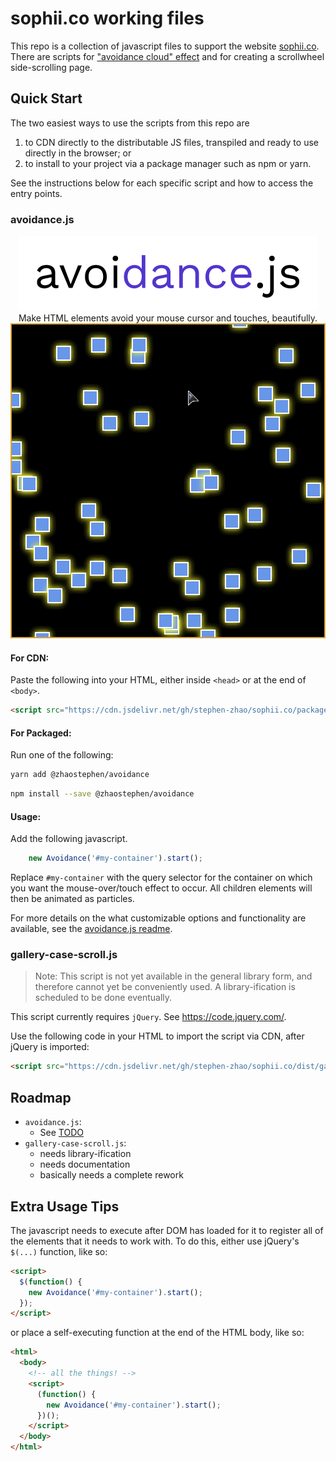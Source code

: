 # sophii.co working files

This repo is a collection of javascript files to support the website [sophii.co](sophii.co). There are scripts for ["avoidance cloud" effect](packages/avoidance/README.md) and for creating a scrollwheel side-scrolling page.


## Quick Start

The two easiest ways to use the scripts from this repo are

1. to CDN directly to the distributable JS files, transpiled and ready to use directly in the browser; or
2. to install to your project via a package manager such as npm or yarn.

See the instructions below for each specific script and how to access the entry points.

### avoidance.js

<p align="center">
  <img alt="avoidance.js logo" src="packages/avoidance/branding/avoidancejs_logo.png"/>
  Make HTML elements avoid your mouse cursor and touches, beautifully.
  <img alt="avoidance.js demo animation" src="packages/avoidance/docs/demo.gif"/>
</p>

#### For CDN:

Paste the following into your HTML, either inside `<head>` or at the end of `<body>`.

```html
<script src="https://cdn.jsdelivr.net/gh/stephen-zhao/sophii.co/packages/avoidance/dist/avoidance.var.min.js">
```

#### For Packaged:

Run one of the following:
```sh
yarn add @zhaostephen/avoidance
```
```sh
npm install --save @zhaostephen/avoidance
```

#### Usage:

Add the following javascript.

```js
    new Avoidance('#my-container').start();
```

Replace `#my-container` with the query selector for the container on which you want the mouse-over/touch effect to occur. All children elements will then be animated as particles.

For more details on the what customizable options and functionality are available, see the [avoidance.js readme](packages/avoidance/README.md).

### gallery-case-scroll.js

> Note: This script is not yet available in the general library form, and therefore cannot yet be conveniently used. A library-ification is scheduled to be done eventually.

This script currently requires `jQuery`. See <https://code.jquery.com/>.

Use the following code in your HTML to import the script via CDN, after jQuery is imported:

```html
<script src="https://cdn.jsdelivr.net/gh/stephen-zhao/sophii.co/dist/gallery-case-scroll-v0.3.2.txt">
```

## Roadmap

- `avoidance.js`:
  - See [TODO](packages/avoidance/README.md#todo)
- `gallery-case-scroll.js`:
  - needs library-ification
  - needs documentation
  - basically needs a complete rework


## Extra Usage Tips

The javascript needs to execute after DOM has loaded for it to register all of the elements that it needs to work with.
To do this, either use jQuery's `$(...)` function, like so:

```html
<script>
  $(function() {
    new Avoidance('#my-container').start();
  });
</script>
```

or place a self-executing function at the end of the HTML body, like so:

```html
<html>
  <body>
    <!-- all the things! -->
    <script>
      (function() {
        new Avoidance('#my-container').start();
      })();
    </script>
  </body>
</html>
```
